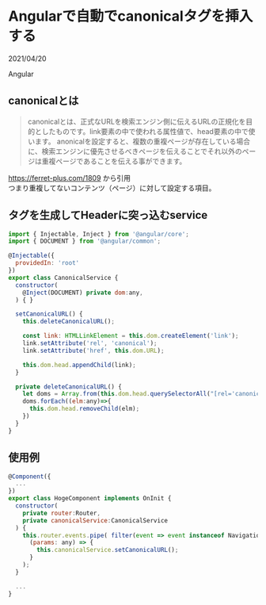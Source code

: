 # Angularで自動でcanonicalタグを挿入する
<div class="info">
  <p class="info__date">
    2021/04/20
  </p>
  <div class="info__tags">
    <p class="info__tags__one">Angular</p>
  </div>
</div>

## canonicalとは
> canonicalとは、正式なURLを検索エンジン側に伝えるURLの正規化を目的としたものです。link要素の中で使われる属性値で、head要素の中で使います。
> anonicalを設定すると、複数の重複ページが存在している場合に、検索エンジンに優先させるべきページを伝えることでそれ以外のページは重複ページであることを伝える事ができます。

https://ferret-plus.com/1809 から引用  
つまり重複してないコンテンツ（ページ）に対して設定する項目。

## タグを生成してHeaderに突っ込むservice
``` javaScript
import { Injectable, Inject } from '@angular/core';
import { DOCUMENT } from '@angular/common';

@Injectable({
  providedIn: 'root'
})
export class CanonicalService {
  constructor(
    @Inject(DOCUMENT) private dom:any,
  ) { }

  setCanonicalURL() {
    this.deleteCanonicalURL();

    const link: HTMLLinkElement = this.dom.createElement('link');
    link.setAttribute('rel', 'canonical');
    link.setAttribute('href', this.dom.URL);

    this.dom.head.appendChild(link);
  }

  private deleteCanonicalURL() {
    let doms = Array.from(this.dom.head.querySelectorAll("[rel='canonical']"));
    doms.forEach((elm:any)=>{
      this.dom.head.removeChild(elm);
    })
  }
}
```

 ## 使用例
 ```javaScript
 @Component({
   ...
 })
 export class HogeComponent implements OnInit {
   constructor(
     private router:Router,
     private canonicalService:CanonicalService
   ) {
     this.router.events.pipe( filter(event => event instanceof NavigationEnd) ).subscribe(
       (params: any) => {
         this.canonicalService.setCanonicalURL();
       }
     );
   }

   ...
 }
